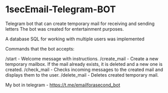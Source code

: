 # 1secEmail-Telegram-BOT
Telegram bot that can create temporary mail for receiving and sending letters
The bot was created for entertainment purposes.



A database SQL for working with multiple users was implemented


Commands that the bot accepts:

/start - Welcome message with instructions.
/create_mail - Create a new temporary mailbox. If the mail already exists, it is deleted and a new one is created.
/check_mail - Checks incoming messages to the created mail and displays them to the user.
/delete_mail - Deletes created temporary mail.

My bot in telegram - https://t.me/emailforasecond_bot
